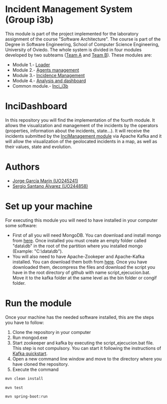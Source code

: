# Incident Management System (Group i3b)
This module is part of the project implemented for the laboratory assignment of the course "Software Architecture". The course is part of the Degree in Software Engineering, School of Computer Science Engineering, University of Oviedo. The whole system is divided in four modules developed by two subteams ([Team A](https://github.com/orgs/Arquisoft/teams/course1718_i3b2) and [Team B](https://github.com/orgs/Arquisoft/teams/course1718_i3b1)). These modules are:

* Module 1.- [Loader](https://github.com/Arquisoft/Loader_i3b)
* Module 2.- [Agents management](https://github.com/Arquisoft/Agents_i3b)
* Module 3.- [Incidence Management](https://github.com/Arquisoft/InciManager_i3b)
* Module 4.- [Analysis and dashboard](https://github.com/Arquisoft/InciDashboard_i3b)
* Common module.- [Inci_i3b](https://github.com/Arquisoft/Inci_i3b)

# InciDashboard
In this repository you will find the implementation of the fourth module. It allows the visualization and management of the incidents by the operators (properties, information about the incidents, state...). It will receive the incidents submitted by the [InciManagement module](https://github.com/Arquisoft/InciManager_i3b) via Apache Kafka and it will allow the visualization of the geolocated incidents in a map, as well as their values, state and evolution.

# Authors
* [Jorge García Marín (UO245241)](https://github.com/JorgeGarciaMarin)
* [Sergio Santano Álvarez (UO244858)](https://github.com/sergiosantano)

# Set up your machine
For executing this module you will need to have installed in your computer some software:
* First of all you will need MongoDB. You can download and install mongo from [here](https://www.mongodb.com/dr/fastdl.mongodb.org/win32/mongodb-win32-x86_64-2008plus-ssl-3.4.2-signed.msi/download). Once installed you must create an empty folder called "data\db" in the root of the partition where you installed mongo (Example: "C:\data\db").
* You will also need to have Apache-Zookeper and Apache-Kafka installed. You can download them both from  [here](https://www.apache.org/dyn/closer.cgi?path=/kafka/1.0.1/kafka_2.11-1.0.1.tgz). Once you have downloaded them, decompress the files and download the script you have in the root directory of github with name script_ejecucion.bat. Move it to the kafka folder at the same level as the bin folder or congif folder.

# Run the module
Once your machine has the needed software installed, this are the steps you have to follow:
1. Clone the repository in your computer
1. Run mongod.exe
1. Start zookeeper and kafka by executing the script_ejecucion.bat file. This step is not compulsory. You can start it following the instructions of [Kafka quickstart](https://kafka.apache.org/quickstart).
1. Open a new command line window and move to the directory where you have cloned the repository.
1. Execute the command 
```bash
mvn clean install
```
```bash
mvn test
```
```bash
mvn spring-boot:run
```
